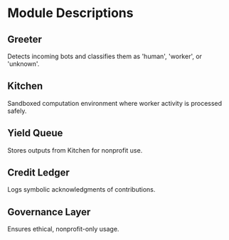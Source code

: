 # Module Descriptions

## Greeter
Detects incoming bots and classifies them as 'human', 'worker', or 'unknown'.

## Kitchen
Sandboxed computation environment where worker activity is processed safely.

## Yield Queue
Stores outputs from Kitchen for nonprofit use.

## Credit Ledger
Logs symbolic acknowledgments of contributions.

## Governance Layer
Ensures ethical, nonprofit-only usage.
